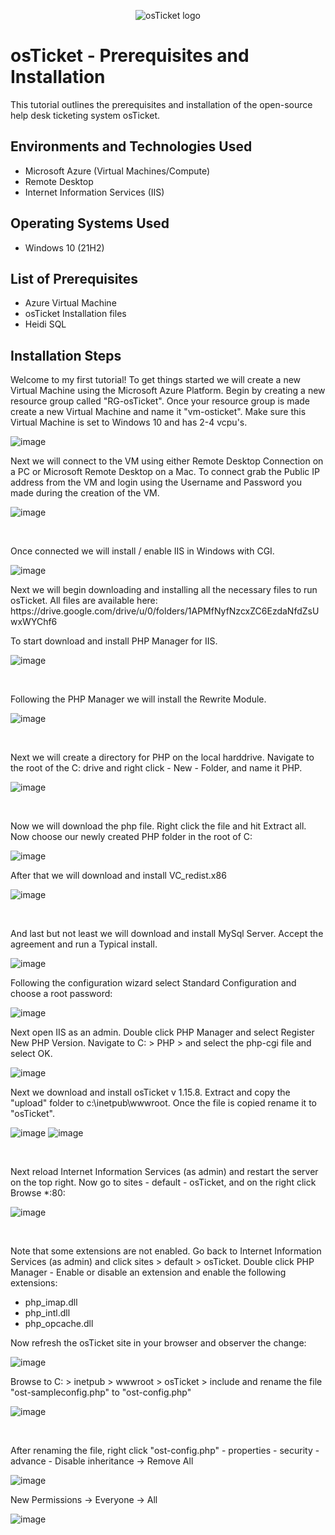 <p align="center">
<img src="https://i.imgur.com/Clzj7Xs.png" alt="osTicket logo"/>
</p>

<h1>osTicket - Prerequisites and Installation</h1>
This tutorial outlines the prerequisites and installation of the open-source help desk ticketing system osTicket.<br />


<h2>Environments and Technologies Used</h2>

- Microsoft Azure (Virtual Machines/Compute)
- Remote Desktop
- Internet Information Services (IIS)

<h2>Operating Systems Used </h2>

- Windows 10</b> (21H2)

<h2>List of Prerequisites</h2>

- Azure Virtual Machine
- osTicket Installation files
- Heidi SQL

<h2>Installation Steps</h2>

<p>Welcome to my first tutorial! To get things started we will create a new Virtual Machine using the Microsoft Azure Platform. Begin by creating a new resource group called "RG-osTicket". Once your resource group is made create a new Virtual Machine and name it "vm-osticket". Make sure this Virtual Machine is set to Windows 10 and has 2-4 vcpu's.</p>

![image](https://user-images.githubusercontent.com/111653930/235471893-c5bb8b4b-3e13-4ec1-bef5-6daac2fbd079.png)
<br/>


<p>
Next we will connect to the VM using either Remote Desktop Connection on a PC or Microsoft Remote Desktop on a Mac. To connect grab the Public IP address from the VM and login using the Username and Password you made during the creation of the VM.
</p>

![image](https://user-images.githubusercontent.com/111653930/235473276-5c17744a-a14e-425f-8fd1-068f692072cc.png)

<br>


Once connected we will install / enable IIS in Windows with CGI. 


![image](https://user-images.githubusercontent.com/111653930/235476668-87ed5a24-95e2-4900-b2b7-cfdb6e727a1c.png)

<p> Next we will begin downloading and installing all the necessary files to run osTicket. All files are available here: https://drive.google.com/drive/u/0/folders/1APMfNyfNzcxZC6EzdaNfdZsUwxWYChf6

To start download and install PHP Manager for IIS.</p>

![image](https://user-images.githubusercontent.com/111653930/235494410-b5fb0fcc-291e-4bb7-9953-02812dc023c7.png)

<br>
<p> Following the PHP Manager we will install the Rewrite Module. </p>


![image](https://user-images.githubusercontent.com/111653930/235495727-eff79be9-b6c8-4fcf-9b20-d89cb62da4db.png)

<br>


Next we will create a directory for PHP on the local harddrive. Navigate to the root of the C: drive and right click - New - Folder, and name it PHP.

![image](https://user-images.githubusercontent.com/111653930/235520886-58cbffdf-4313-4392-aebd-16d32efbe2f8.png)

<br>

Now we will download the php file. Right click the file and hit Extract all. Now choose our newly created PHP folder in the root of C:


![image](https://user-images.githubusercontent.com/111653930/235523489-c78ab3b4-f600-475f-b16e-2ad8d6d88cdb.png)


After that we will download and install VC_redist.x86

![image](https://user-images.githubusercontent.com/111653930/235524296-78c66f23-48cf-4217-9b95-0774475409c2.png)

<br>

And last but not least we will download and install MySql Server. Accept the agreement and run a Typical install. 

![image](https://user-images.githubusercontent.com/111653930/235525127-54be54a4-fdf8-4f8f-b82e-deb56f91171b.png)
<br>



Following the configuration wizard select Standard Configuration and choose a root password:

![image](https://user-images.githubusercontent.com/111653930/235526906-2bcb4de5-5a44-4ffd-af9d-766f973ae884.png)


Next open IIS as an admin. Double click PHP Manager and select Register New PHP Version. Navigate to C: > PHP > and select the php-cgi file and select OK.

![image](https://user-images.githubusercontent.com/111653930/235528502-c1136453-67e1-4047-857a-ef20f0c61d64.png)


Next we download and install osTicket v 1.15.8. Extract and copy the "upload" folder to c:\inetpub\wwwroot. Once the file is copied rename it to "osTicket".

![image](https://user-images.githubusercontent.com/111653930/235529939-382680e1-3fa2-41c6-a23b-cbb848713a95.png)
![image](https://user-images.githubusercontent.com/111653930/235530190-ce6af00d-974d-4bb0-99c7-52d799f6bdc1.png)

<br>

Next reload Internet Information Services (as admin) and restart the server on the top right. Now go to sites - default - osTicket, and on the right click Browse *:80:

![image](https://user-images.githubusercontent.com/111653930/235531056-78596e09-165e-4d61-84bd-2fa567f370a9.png)

<br>

Note that some extensions are not enabled. Go back to Internet Information Services (as admin) and click sites > default > osTicket. Double click PHP Manager - Enable or disable an extension and enable the following extensions:
- php_imap.dll
- php_intl.dll
- php_opcache.dll

Now refresh the osTicket site in your browser and observer the change:

![image](https://user-images.githubusercontent.com/111653930/235532568-aacc28b5-a6c7-4bc3-a0f6-8d882df93e9a.png)


Browse to C: > inetpub > wwwroot > osTicket > include and rename the file "ost-sampleconfig.php" to "ost-config.php"

![image](https://user-images.githubusercontent.com/111653930/235533309-1cc820bc-bb44-455a-9cd4-87a6fe4d4f7f.png)

<br>

After renaming the file, right click "ost-config.php" - properties - security - advance - Disable inheritance -> Remove All


![image](https://user-images.githubusercontent.com/111653930/235534738-a624c9da-0663-48a1-884c-509918067959.png)



New Permissions -> Everyone -> All

![image](https://user-images.githubusercontent.com/111653930/235534994-49c90d11-32c8-4a8b-bc49-cf529a36e8c5.png)


